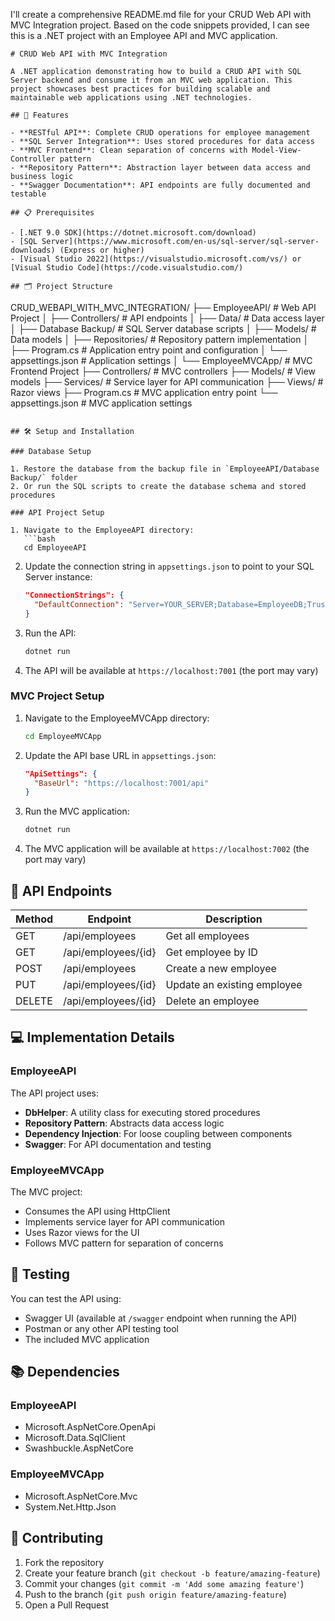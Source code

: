 I'll create a comprehensive README.md file for your CRUD Web API with MVC Integration project. Based on the code snippets provided, I can see this is a .NET project with an Employee API and MVC application.

```markdown:e:\Github Repo\CRUD_WEBAPI_WITH_MVC_INTEGRATION\CRUD_WEBAPI_WITH_MVC_INTEGRATION\README.md
# CRUD Web API with MVC Integration

A .NET application demonstrating how to build a CRUD API with SQL Server backend and consume it from an MVC web application. This project showcases best practices for building scalable and maintainable web applications using .NET technologies.

## 🚀 Features

- **RESTful API**: Complete CRUD operations for employee management
- **SQL Server Integration**: Uses stored procedures for data access
- **MVC Frontend**: Clean separation of concerns with Model-View-Controller pattern
- **Repository Pattern**: Abstraction layer between data access and business logic
- **Swagger Documentation**: API endpoints are fully documented and testable

## 📋 Prerequisites

- [.NET 9.0 SDK](https://dotnet.microsoft.com/download)
- [SQL Server](https://www.microsoft.com/en-us/sql-server/sql-server-downloads) (Express or higher)
- [Visual Studio 2022](https://visualstudio.microsoft.com/vs/) or [Visual Studio Code](https://code.visualstudio.com/)

## 🗂️ Project Structure

```
CRUD_WEBAPI_WITH_MVC_INTEGRATION/
├── EmployeeAPI/                  # Web API Project
│   ├── Controllers/              # API endpoints
│   ├── Data/                     # Data access layer
│   ├── Database Backup/          # SQL Server database scripts
│   ├── Models/                   # Data models
│   ├── Repositories/             # Repository pattern implementation
│   ├── Program.cs                # Application entry point and configuration
│   └── appsettings.json          # Application settings
│
└── EmployeeMVCApp/               # MVC Frontend Project
    ├── Controllers/              # MVC controllers
    ├── Models/                   # View models
    ├── Services/                 # Service layer for API communication
    ├── Views/                    # Razor views
    ├── Program.cs                # MVC application entry point
    └── appsettings.json          # MVC application settings
```

## 🛠️ Setup and Installation

### Database Setup

1. Restore the database from the backup file in `EmployeeAPI/Database Backup/` folder
2. Or run the SQL scripts to create the database schema and stored procedures

### API Project Setup

1. Navigate to the EmployeeAPI directory:
   ```bash
   cd EmployeeAPI
   ```

2. Update the connection string in `appsettings.json` to point to your SQL Server instance:
   ```json
   "ConnectionStrings": {
     "DefaultConnection": "Server=YOUR_SERVER;Database=EmployeeDB;Trusted_Connection=True;TrustServerCertificate=True;"
   }
   ```

3. Run the API:
   ```bash
   dotnet run
   ```

4. The API will be available at `https://localhost:7001` (the port may vary)

### MVC Project Setup

1. Navigate to the EmployeeMVCApp directory:
   ```bash
   cd EmployeeMVCApp
   ```

2. Update the API base URL in `appsettings.json`:
   ```json
   "ApiSettings": {
     "BaseUrl": "https://localhost:7001/api"
   }
   ```

3. Run the MVC application:
   ```bash
   dotnet run
   ```

4. The MVC application will be available at `https://localhost:7002` (the port may vary)

## 🔄 API Endpoints

| Method | Endpoint           | Description                   |
|--------|-------------------|-------------------------------|
| GET    | /api/employees    | Get all employees             |
| GET    | /api/employees/{id} | Get employee by ID          |
| POST   | /api/employees    | Create a new employee         |
| PUT    | /api/employees/{id} | Update an existing employee |
| DELETE | /api/employees/{id} | Delete an employee          |

## 💻 Implementation Details

### EmployeeAPI

The API project uses:
- **DbHelper**: A utility class for executing stored procedures
- **Repository Pattern**: Abstracts data access logic
- **Dependency Injection**: For loose coupling between components
- **Swagger**: For API documentation and testing

### EmployeeMVCApp

The MVC project:
- Consumes the API using HttpClient
- Implements service layer for API communication
- Uses Razor views for the UI
- Follows MVC pattern for separation of concerns

## 🧪 Testing

You can test the API using:
- Swagger UI (available at `/swagger` endpoint when running the API)
- Postman or any other API testing tool
- The included MVC application

## 📚 Dependencies

### EmployeeAPI
- Microsoft.AspNetCore.OpenApi
- Microsoft.Data.SqlClient
- Swashbuckle.AspNetCore

### EmployeeMVCApp
- Microsoft.AspNetCore.Mvc
- System.Net.Http.Json

## 🤝 Contributing

1. Fork the repository
2. Create your feature branch (`git checkout -b feature/amazing-feature`)
3. Commit your changes (`git commit -m 'Add some amazing feature'`)
4. Push to the branch (`git push origin feature/amazing-feature`)
5. Open a Pull Request



